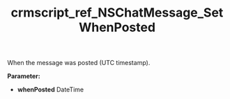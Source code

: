﻿---
title: crmscript_ref_NSChatMessage_SetWhenPosted
description: NSChatMessage.SetWhenPosted(DateTime whenPosted)
intellisense: NSChatMessage.SetWhenPosted
keywords: NSChatMessage, GetWhenPosted
so.topic: reference
---

When the message was posted (UTC timestamp).

**Parameter:** 
 - **whenPosted** DateTime

